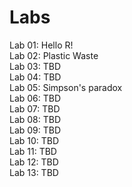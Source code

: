 # Labs

Lab 01: Hello R!  
Lab 02: Plastic Waste  
Lab 03: TBD  
Lab 04: TBD  
Lab 05: Simpson's paradox  
Lab 06: TBD  
Lab 07: TBD  
Lab 08: TBD  
Lab 09: TBD  
Lab 10: TBD  
Lab 11: TBD  
Lab 12: TBD  
Lab 13: TBD
